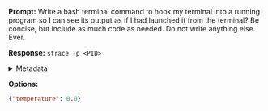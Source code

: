 **Prompt:**
Write a bash terminal command to hook my terminal into a running program so I can see its output as if I had launched it from the terminal?
Be concise, but include as much code as needed. Do not write anything else. Ever.


**Response:**
`strace -p <PID>`

<details><summary>Metadata</summary>

- Duration: 2088 ms
- Datetime: 2023-10-19T09:52:15.040993
- Model: gpt-3.5-turbo-0613

</details>

**Options:**
```json
{"temperature": 0.0}
```

